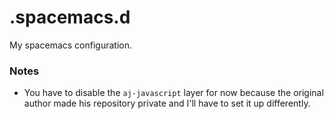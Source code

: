 # .spacemacs.d

My spacemacs configuration.

### Notes

* You have to disable the `aj-javascript` layer for now because the original author 
made his repository private and I'll have to set it up differently.
